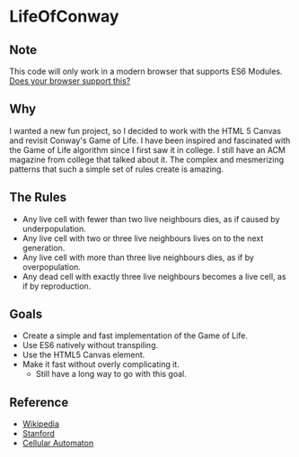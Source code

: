
# LifeOfConway

## Note

This code will only work in a modern browser that supports ES6 Modules. [Does your browser support this?](http://caniuse.com/#feat=es6-module)


## Why

I wanted a new fun project, so I decided to work with the HTML 5 Canvas and revisit Conway's Game of Life. I have been inspired and fascinated with the Game of Life algorithm since I first saw it in college. I still have an ACM magazine from college that talked about it. The complex and mesmerizing patterns that such a simple set of rules create is amazing.


## The Rules

* Any live cell with fewer than two live neighbours dies, as if caused by underpopulation. 
* Any live cell with two or three live neighbours lives on to the next generation.
* Any live cell with more than three live neighbours dies, as if by overpopulation.
* Any dead cell with exactly three live neighbours becomes a live cell, as if by reproduction.


## Goals

* Create a simple and fast implementation of the Game of Life.
* Use ES6 natively without transpiling.
* Use the HTML5 Canvas element.
* Make it fast without overly complicating it.
	* Still have a long way to go with this goal.


## Reference

* [Wikipedia](https://en.wikipedia.org/wiki/Conway%27s_Game_of_Life)
* [Stanford](http://web.stanford.edu/~cdebs/GameOfLife/)
* [Cellular Automaton](https://en.wikipedia.org/wiki/Cellular_automaton)
